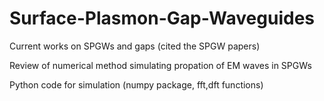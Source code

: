 # Surface-Plasmon-Gap-Waveguides

Current works on SPGWs and gaps (cited the SPGW papers)

Review of numerical method simulating propation of EM waves in SPGWs

Python code for simulation (numpy package, fft,dft functions)

